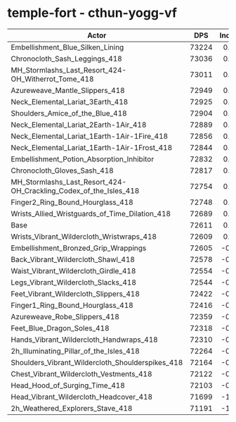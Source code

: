 # temple-fort - cthun-yogg-vf
| Actor | DPS | Increase |
|---|:---:|:---:|
|Embellishment_Blue_Silken_Lining|73224|0.84%|
|Chronocloth_Sash_Leggings_418|73036|0.59%|
|MH_Stormlashs_Last_Resort_424-OH_Witherrot_Tome_418|73011|0.55%|
|Azureweave_Mantle_Slippers_418|72949|0.47%|
|Neck_Elemental_Lariat_3Earth_418|72925|0.43%|
|Shoulders_Amice_of_the_Blue_418|72904|0.40%|
|Neck_Elemental_Lariat_2Earth-1Air_418|72889|0.38%|
|Neck_Elemental_Lariat_1Earth-1Air-1Fire_418|72856|0.34%|
|Neck_Elemental_Lariat_1Earth-1Air-1Frost_418|72844|0.32%|
|Embellishment_Potion_Absorption_Inhibitor|72832|0.30%|
|Chronocloth_Gloves_Sash_418|72817|0.28%|
|MH_Stormlashs_Last_Resort_424-OH_Crackling_Codex_of_the_Isles_418|72754|0.20%|
|Finger2_Ring_Bound_Hourglass_418|72748|0.19%|
|Wrists_Allied_Wristguards_of_Time_Dilation_418|72689|0.11%|
|Base|72611|0.00%|
|Wrists_Vibrant_Wildercloth_Wristwraps_418|72609|0.00%|
|Embellishment_Bronzed_Grip_Wrappings|72605|-0.01%|
|Back_Vibrant_Wildercloth_Shawl_418|72578|-0.05%|
|Waist_Vibrant_Wildercloth_Girdle_418|72554|-0.08%|
|Legs_Vibrant_Wildercloth_Slacks_418|72544|-0.09%|
|Feet_Vibrant_Wildercloth_Slippers_418|72422|-0.26%|
|Finger1_Ring_Bound_Hourglass_418|72416|-0.27%|
|Azureweave_Robe_Slippers_418|72359|-0.35%|
|Feet_Blue_Dragon_Soles_418|72318|-0.40%|
|Hands_Vibrant_Wildercloth_Handwraps_418|72310|-0.41%|
|2h_Illuminating_Pillar_of_the_Isles_418|72264|-0.48%|
|Shoulders_Vibrant_Wildercloth_Shoulderspikes_418|72164|-0.62%|
|Chest_Vibrant_Wildercloth_Vestments_418|72122|-0.67%|
|Head_Hood_of_Surging_Time_418|72103|-0.70%|
|Head_Vibrant_Wildercloth_Headcover_418|71699|-1.26%|
|2h_Weathered_Explorers_Stave_418|71191|-1.96%|
